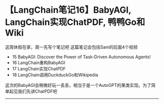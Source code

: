 # 【LangChain笔记16】BabyAGI, LangChain实现ChatPDF, 鸭鸭Go和Wiki

这周休假在家，周一先写个笔记吧 这篇笔记会包括Sam的后面4个视频

+ 15 BabyAGI: Discover the Power of Task-Driven Autonomous Agents!
+ 16 LangChain重构BabyAGI
+ 17 LangChain实现ChatPDF
+ 18 LangChain调用DuckduckGo和Wikipedia

这次的BabyAGI会稍微好玩一丢丢，相当于是一个AutoGPT的某类实现。为了简单起见我们先讲ChatPDF吧

---


